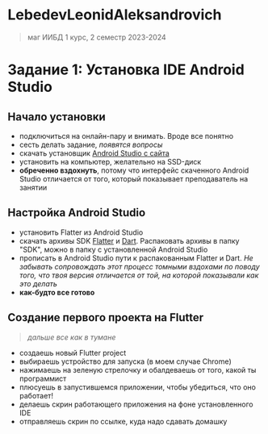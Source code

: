 # LebedevLeonidAleksandrovich
> маг ИИБД 1 курс, 2 семестр 2023-2024

# Задание 1: Установка IDE Android Studio
## Начало установки
- подключиться на онлайн-пару и внимать. Вроде все понятно
- сесть делать задание, *появятся вопросы*
- скачать установщик [Android Studio с сайта](https://developer.android.com/studio)
- установить на компьютер, желательно на SSD-диск
- **обреченно вздохнуть**, потому что интерфейс скаченного Android Studio отличается от того, который показывает преподаватель на занятии
## Настройка Android Studio
- установить Flatter из Android Studio
- скачать архивы SDK [Flatter](https://docs.flutter.dev/get-started/install) и [Dart](https://dart.dev/get-dart). Распаковать архивы в папку "SDK", можно в папку с установленной Android Studio
- прописать в Android Studio пути к распакованным Flatter и Dart. *Не забывать сопровождать этот процесс томными вздохами по поводу того, что твоя версия отличается от той, на которой показывали как это делать*
- **как-будто все готово**
## Создание первого проекта на Flutter
> *дальше все как в тумане*
- создаешь новый Flutter project
- выбираешь устройство для запуска (в моем случае Chrome)
- нажимаешь на зеленую стрелочку и обалдеваешь от того, какой ты программист
- плюсуешь в запустившемся приложении, чтобы убедиться, что оно работает!
- делаешь скрин работающего приложения на фоне установленного IDE
- отправляешь скрин по ссылке, куда надо сдавать домашку
